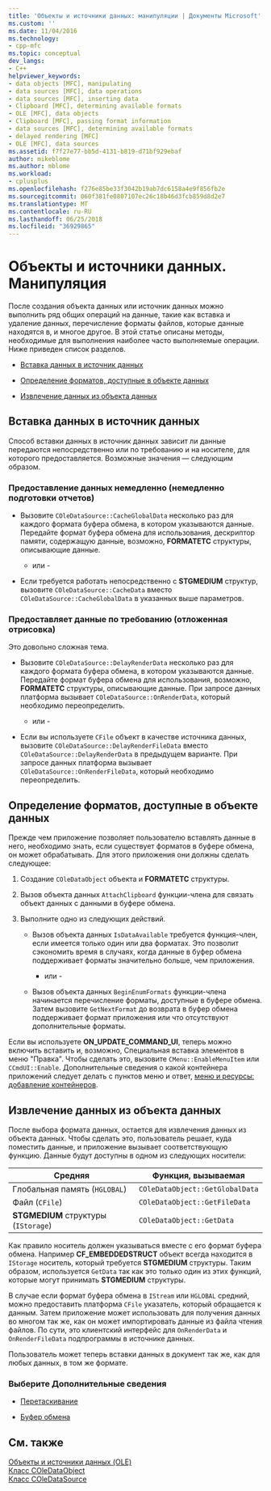 ```yaml
---
title: 'Объекты и источники данных: манипуляции | Документы Microsoft'
ms.custom: ''
ms.date: 11/04/2016
ms.technology:
- cpp-mfc
ms.topic: conceptual
dev_langs:
- C++
helpviewer_keywords:
- data objects [MFC], manipulating
- data sources [MFC], data operations
- data sources [MFC], inserting data
- Clipboard [MFC], determining available formats
- OLE [MFC], data objects
- Clipboard [MFC], passing format information
- data sources [MFC], determining available formats
- delayed rendering [MFC]
- OLE [MFC], data sources
ms.assetid: f7f27e77-bb5d-4131-b819-d71bf929ebaf
author: mikeblome
ms.author: mblome
ms.workload:
- cplusplus
ms.openlocfilehash: f276e85be33f3042b19ab7dc6158a4e9f856fb2e
ms.sourcegitcommit: 060f381fe0807107ec26c18b46d3fcb859d8d2e7
ms.translationtype: MT
ms.contentlocale: ru-RU
ms.lasthandoff: 06/25/2018
ms.locfileid: "36929865"
---
```

# <a name="data-objects-and-data-sources-manipulation"></a>Объекты и источники данных. Манипуляция
После создания объекта данных или источник данных можно выполнить ряд общих операций на данные, такие как вставка и удаление данных, перечисление форматы файлов, которые данные находятся в, и многое другое. В этой статье описаны методы, необходимые для выполнения наиболее часто выполняемые операции. Ниже приведен список разделов.  
  
-   [Вставка данных в источник данных](#_core_inserting_data_into_a_data_source)  
  
-   [Определение форматов, доступные в объекте данных](#_core_determining_the_formats_available_in_a_data_object)  
  
-   [Извлечение данных из объекта данных](#_core_retrieving_data_from_a_data_object)  
  
##  <a name="_core_inserting_data_into_a_data_source"></a> Вставка данных в источник данных  
 Способ вставки данных в источник данных зависит ли данные передаются непосредственно или по требованию и на носителе, для которого предоставляется. Возможные значения — следующим образом.  
  
### <a name="supplying-data-immediately-immediate-rendering"></a>Предоставление данных немедленно (немедленно подготовки отчетов)  
  
-   Вызовите `COleDataSource::CacheGlobalData` несколько раз для каждого формата буфера обмена, в котором указываются данные. Передайте формат буфера обмена для использования, дескриптор памяти, содержащую данные, возможно, **FORMATETC** структуры, описывающие данные.  
  
     - или -  
  
-   Если требуется работать непосредственно с **STGMEDIUM** структур, вызовите `COleDataSource::CacheData` вместо `COleDataSource::CacheGlobalData` в указанных выше параметров.  
  
### <a name="supplying-data-on-demand-delayed-rendering"></a>Предоставляет данные по требованию (отложенная отрисовка)  
 Это довольно сложная тема.  
  
-   Вызовите `COleDataSource::DelayRenderData` несколько раз для каждого формата буфера обмена, в котором указываются данные. Передайте формат буфера обмена для использования, возможно, **FORMATETC** структуры, описывающие данные. При запросе данных платформа вызывает `COleDataSource::OnRenderData`, который необходимо переопределить.  
  
     - или -  
  
-   Если вы используете `CFile` объект в качестве источника данных, вызовите `COleDataSource::DelayRenderFileData` вместо `COleDataSource::DelayRenderData` в предыдущем варианте. При запросе данных платформа вызывает `COleDataSource::OnRenderFileData`, который необходимо переопределить.  
  
##  <a name="_core_determining_the_formats_available_in_a_data_object"></a> Определение форматов, доступные в объекте данных  
 Прежде чем приложение позволяет пользователю вставлять данные в него, необходимо знать, если существует форматов в буфере обмена, он может обрабатывать. Для этого приложения они должны сделать следующее:  
  
1.  Создание `COleDataObject` объекта и **FORMATETC** структуры.  
  
2.  Вызов объекта данных `AttachClipboard` функции-члена для связать объект данных с данными в буфере обмена.  
  
3.  Выполните одно из следующих действий.  
  
    -   Вызов объекта данных `IsDataAvailable` требуется функция-член, если имеется только один или два форматах. Это позволит сэкономить время в случаях, когда данные в буфер обмена поддерживает форматы значительно больше, чем приложения.  
  
         - или -  
  
    -   Вызов объекта данных `BeginEnumFormats` функции-члена начинается перечисление форматы, доступные в буфере обмена. Затем вызовите `GetNextFormat` до возврата в буфер обмена поддерживает формат приложения или что отсутствуют дополнительные форматы.  
  
 Если вы используете **ON_UPDATE_COMMAND_UI**, теперь можно включить вставить и, возможно, Специальная вставка элементов в меню "Правка". Чтобы сделать это, вызовите `CMenu::EnableMenuItem` или `CCmdUI::Enable`. Дополнительные сведения о какой контейнера приложений следует делать с пунктов меню и ответ, [меню и ресурсы: добавление контейнеров](../mfc/menus-and-resources-container-additions.md).  
  
##  <a name="_core_retrieving_data_from_a_data_object"></a> Извлечение данных из объекта данных  
 После выбора формата данных, остается для извлечения данных из объекта данных. Чтобы сделать это, пользователь решает, куда поместить данные, и приложение вызывает соответствующую функцию. Данные будут доступны в одном из следующих носители:  
  
|Средняя|Функция, вызываемая|  
|------------|----------------------|  
|Глобальная память (`HGLOBAL`)|`COleDataObject::GetGlobalData`|  
|Файл (`CFile`)|`COleDataObject::GetFileData`|  
|**STGMEDIUM** структуры (`IStorage`)|`COleDataObject::GetData`|  
  
 Как правило носитель должен указываться вместе с его формат буфера обмена. Например **CF_EMBEDDEDSTRUCT** объект всегда находится в `IStorage` носитель, который требуется **STGMEDIUM** структуры. Таким образом, используется `GetData` так как это только один из этих функций, которые могут принимать **STGMEDIUM** структуры.  
  
 В случае если формат буфера обмена в `IStream` или `HGLOBAL` средний, можно предоставить платформа `CFile` указатель, который обращается к данным. Затем приложение может использовать для получения данных во многом так же, как он может импортировать данные из файла чтения файлов. По сути, это клиентский интерфейс для `OnRenderData` и `OnRenderFileData` подпрограммы в источнике данных.  
  
 Пользователь может теперь вставки данных в документ так же, как для любых данных, в том же формате.  
  
### <a name="what-do-you-want-to-know-more-about"></a>Выберите Дополнительные сведения  
  
-   [Перетаскивание](../mfc/drag-and-drop-ole.md)  
  
-   [Буфер обмена](../mfc/clipboard.md)  
  
## <a name="see-also"></a>См. также  
 [Объекты и источники данных (OLE)](../mfc/data-objects-and-data-sources-ole.md)   
 [Класс COleDataObject](../mfc/reference/coledataobject-class.md)   
 [Класс COleDataSource](../mfc/reference/coledatasource-class.md)
